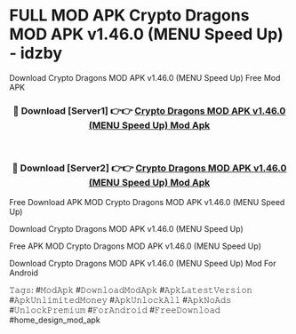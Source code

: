 # FULL MOD APK Crypto Dragons MOD APK v1.46.0 (MENU Speed Up) - idzby
Download Crypto Dragons MOD APK v1.46.0 (MENU Speed Up) Free Mod APK

<div align="center">
<h3>🔴 Download [Server1] 👉👉 <a href="https://apk-comot.site?title=Crypto_Dragons_MOD_APK_v1.46.0_(MENU_Speed_Up)">Crypto Dragons MOD APK v1.46.0 (MENU Speed Up) Mod Apk</a></h3><br>

<h3>🔴 Download [Server2] 👉👉 <a href="https://apk-comot.site?title=Crypto_Dragons_MOD_APK_v1.46.0_(MENU_Speed_Up)">Crypto Dragons MOD APK v1.46.0 (MENU Speed Up) Mod Apk</a></h3>
</div>


Free Download APK MOD Crypto Dragons MOD APK v1.46.0 (MENU Speed Up)

Download Crypto Dragons MOD APK v1.46.0 (MENU Speed Up) 

Free APK MOD Crypto Dragons MOD APK v1.46.0 (MENU Speed Up) 

Download Crypto Dragons MOD APK v1.46.0 (MENU Speed Up) Mod For Android

𝚃𝚊𝚐𝚜: #𝙼𝚘𝚍𝙰𝚙𝚔 #𝙳𝚘𝚠𝚗𝚕𝚘𝚊𝚍𝙼𝚘𝚍𝙰𝚙𝚔 #𝙰𝚙𝚔𝙻𝚊𝚝𝚎𝚜𝚝𝚅𝚎𝚛𝚜𝚒𝚘𝚗 #𝙰𝚙𝚔𝚄𝚗𝚕𝚒𝚖𝚒𝚝𝚎𝚍𝙼𝚘𝚗𝚎𝚢 #𝙰𝚙𝚔𝚄𝚗𝚕𝚘𝚌𝚔𝙰𝚕𝚕 #𝙰𝚙𝚔𝙽𝚘𝙰𝚍𝚜 #𝚄𝚗𝚕𝚘𝚌𝚔𝙿𝚛𝚎𝚖𝚒𝚞𝚖 #𝙵𝚘𝚛𝙰𝚗𝚍𝚛𝚘𝚒𝚍 #𝙵𝚛𝚎𝚎𝙳𝚘𝚠𝚗𝚕𝚘𝚊𝚍 #home_design_mod_apk